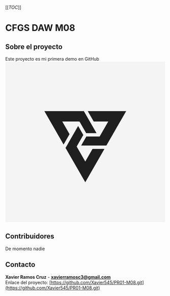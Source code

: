 [[_TOC_]]

# CFGS DAW M08
## Sobre el proyecto

Este proyecto es mi primera demo en GitHub <br>
![Logo](images/logo1.png)

## Contribuidores
De momento nadie
## Contacto
**Xavier Ramos Cruz** - **xavierramosc3@gmail.com**
<br>
Enlace del proyecto:
[https://github.com/Xavier545/PR01-M08.git](https://github.com/Xavier545/PR01-M08.git)
